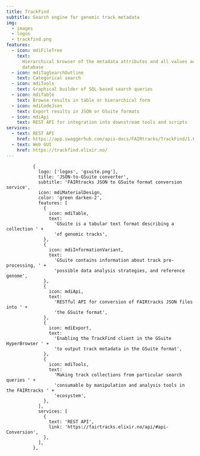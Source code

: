 ```yaml
---
title: TrackFind
subtitle: Search engine for genomic track metadata
img:
  - images
  - logos
  - trackfind.png
features:
  - icon: mdiFileTree
    text:
      Hierarchical browser of the metadata attributes and all values actually present in the
      database
  - icon: mdiTagSearchOutline
    text: Categorical search
  - icon: mdiTools
    text: Graphical builder of SQL-based search queries
  - icon: mdiTable
    text: Browse results in table or hierarchical form
  - icon: mdiCodeJson
    text: Export results in JSON or GSuite formats
  - icon: mdiApi
    text: REST API for integration into downstream tools and scripts
services:
  - text: REST API
    href: https://app.swaggerhub.com/apis-docs/FAIRtracks/TrackFind/1.0.0
  - text: Web GUI
    href: https://trackfind.elixir.no/
---
```


              {
                logo: ['logos', 'gsuite.png'],
                title: 'JSON-to-GSuite converter',
                subtitle: 'FAIRtracks JSON to GSuite format conversion service',
                icon: mdiMaterialDesign,
                color: 'green darken-2',
                features: [
                  {
                    icon: mdiTable,
                    text:
                      'GSuite is a tabular text format describing a collection ' +
                      'of genomic tracks',
                  },
                  {
                    icon: mdiInformationVariant,
                    text:
                      'GSuite contains information about track pre-processing, ' +
                      'possible data analysis strategies, and reference genome',
                  },
                  {
                    icon: mdiApi,
                    text:
                      'RESTful API for conversion of FAIRtracks JSON files into ' +
                      'the GSuite format',
                  },
                  {
                    icon: mdiExport,
                    text:
                      'Enabling the TrackFind client in the GSuite HyperBrowser ' +
                      'to output track metadata in the GSuite format',
                  },
                  {
                    icon: mdiTools,
                    text:
                      'Making track collections from particular search queries ' +
                      'consumable by manipulation and analysis tools in the FAIRtracks ' +
                      'ecosystem',
                  },
                ],
                services: [
                  {
                    text: 'REST API',
                    link: 'https://fairtracks.elixir.no/api/#api-Conversion',
                  },
                ],
              },

